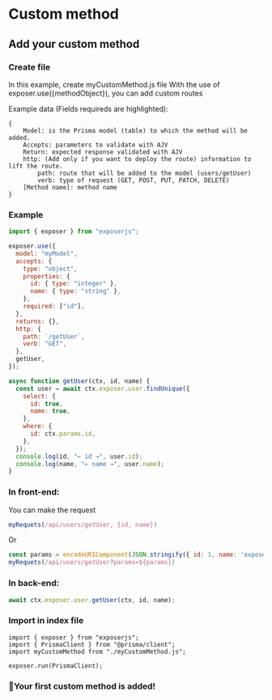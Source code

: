 # Custom method

## Add your custom method

### Create file

In this example, create myCustomMethod.js file
With the use of exposer.use({methodObject}), you can add custom routes

Example data (Fields requireds are highlighted):

```js{2,8}
{
    Model: is the Prisma model (table) to which the method will be added.
    Accepts: parameters to validate with AJV
    Return: expected response validated with AJV
    http: (Add only if you want to deploy the route) information to lift the route.
        path: route that will be added to the model (users/getUser)
        verb: type of request (GET, POST, PUT, PATCH, DELETE)
    [Method name]: method name
}
```

### Example

```js
import { exposer } from "exposerjs";

exposer.use({
  model: "myModel",
  accepts: {
    type: "object",
    properties: {
      id: { type: "integer" },
      name: { type: "string" },
    },
    required: ["id"],
  },
  returns: {},
  http: {
    path: `/getUser`,
    verb: "GET",
  },
  getUser,
});

async function getUser(ctx, id, name) {
  const user = await ctx.exposer.user.findUnique({
    select: {
      id: true,
      name: true,
    },
    where: {
      id: ctx.params.id,
    },
  });
  console.log(id, "← id →", user.id);
  console.log(name, "← name →", user.name);
}
```

### In front-end:

You can make the request

```js
myRequets(/api/users/getUser, {id, name})
```

Or

```js
const params = encodeURIComponent(JSON.stringify({ id: 1, name: 'exposer' }))
myRequets(/api/users/getUser?params=${params})
```

### In back-end:

```js
await ctx.exposer.user.getUser(ctx, id, name);
```

### Import in index file

```js{3}
import { exposer } from "exposerjs";
import { PrismaClient } from "@prisma/client";
import myCustomMethod from "./myCustomMethod.js";

exposer.run(PrismaClient);
```

### 🎉Your first custom method is added!
